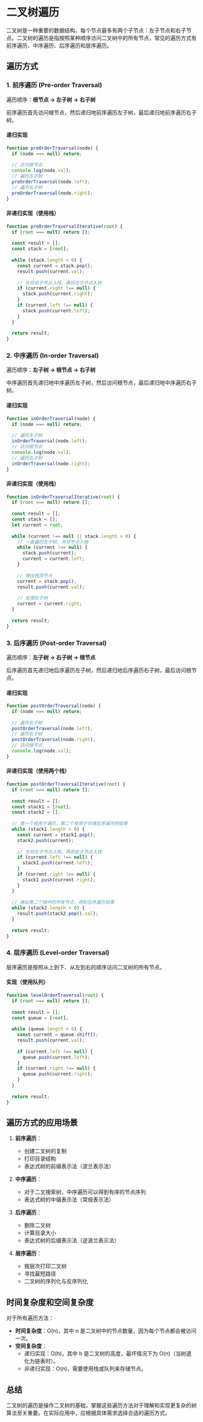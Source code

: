 # 二叉树遍历

二叉树是一种重要的数据结构，每个节点最多有两个子节点：左子节点和右子节点。二叉树的遍历是指按照某种顺序访问二叉树中的所有节点，常见的遍历方式有前序遍历、中序遍历、后序遍历和层序遍历。

## 遍历方式

### 1. 前序遍历 (Pre-order Traversal)

遍历顺序：**根节点 -> 左子树 -> 右子树**

前序遍历首先访问根节点，然后递归地前序遍历左子树，最后递归地前序遍历右子树。

#### 递归实现

```javascript
function preOrderTraversal(node) {
  if (node === null) return;
  
  // 访问根节点
  console.log(node.val);
  // 遍历左子树
  preOrderTraversal(node.left);
  // 遍历右子树
  preOrderTraversal(node.right);
}
```

#### 非递归实现（使用栈）

```javascript
function preOrderTraversalIterative(root) {
  if (root === null) return [];
  
  const result = [];
  const stack = [root];
  
  while (stack.length > 0) {
    const current = stack.pop();
    result.push(current.val);
    
    // 先将右子节点入栈，再将左子节点入栈
    if (current.right !== null) {
      stack.push(current.right);
    }
    if (current.left !== null) {
      stack.push(current.left);
    }
  }
  
  return result;
}
```

### 2. 中序遍历 (In-order Traversal)

遍历顺序：**左子树 -> 根节点 -> 右子树**

中序遍历首先递归地中序遍历左子树，然后访问根节点，最后递归地中序遍历右子树。

#### 递归实现

```javascript
function inOrderTraversal(node) {
  if (node === null) return;
  
  // 遍历左子树
  inOrderTraversal(node.left);
  // 访问根节点
  console.log(node.val);
  // 遍历右子树
  inOrderTraversal(node.right);
}
```

#### 非递归实现（使用栈）

```javascript
function inOrderTraversalIterative(root) {
  if (root === null) return [];
  
  const result = [];
  const stack = [];
  let current = root;
  
  while (current !== null || stack.length > 0) {
    // 一直遍历左子树，并将节点入栈
    while (current !== null) {
      stack.push(current);
      current = current.left;
    }
    
    // 弹出栈顶节点
    current = stack.pop();
    result.push(current.val);
    
    // 处理右子树
    current = current.right;
  }
  
  return result;
}
```

### 3. 后序遍历 (Post-order Traversal)

遍历顺序：**左子树 -> 右子树 -> 根节点**

后序遍历首先递归地后序遍历左子树，然后递归地后序遍历右子树，最后访问根节点。

#### 递归实现

```javascript
function postOrderTraversal(node) {
  if (node === null) return;
  
  // 遍历左子树
  postOrderTraversal(node.left);
  // 遍历右子树
  postOrderTraversal(node.right);
  // 访问根节点
  console.log(node.val);
}
```

#### 非递归实现（使用两个栈）

```javascript
function postOrderTraversalIterative(root) {
  if (root === null) return [];
  
  const result = [];
  const stack1 = [root];
  const stack2 = [];
  
  // 第一个栈用于遍历，第二个栈用于存储后序遍历的结果
  while (stack1.length > 0) {
    const current = stack1.pop();
    stack2.push(current);
    
    // 先将左子节点入栈，再将右子节点入栈
    if (current.left !== null) {
      stack1.push(current.left);
    }
    if (current.right !== null) {
      stack1.push(current.right);
    }
  }
  
  // 弹出第二个栈中的所有节点，得到后序遍历结果
  while (stack2.length > 0) {
    result.push(stack2.pop().val);
  }
  
  return result;
}
```

### 4. 层序遍历 (Level-order Traversal)

层序遍历是按照从上到下、从左到右的顺序访问二叉树的所有节点。

#### 实现（使用队列）

```javascript
function levelOrderTraversal(root) {
  if (root === null) return [];
  
  const result = [];
  const queue = [root];
  
  while (queue.length > 0) {
    const current = queue.shift();
    result.push(current.val);
    
    if (current.left !== null) {
      queue.push(current.left);
    }
    if (current.right !== null) {
      queue.push(current.right);
    }
  }
  
  return result;
}
```

## 遍历方式的应用场景

1. **前序遍历**：
   - 创建二叉树的复制
   - 打印目录结构
   - 表达式树的前缀表示法（波兰表示法）

2. **中序遍历**：
   - 对于二叉搜索树，中序遍历可以得到有序的节点序列
   - 表达式树的中缀表示法（常规表示法）

3. **后序遍历**：
   - 删除二叉树
   - 计算目录大小
   - 表达式树的后缀表示法（逆波兰表示法）

4. **层序遍历**：
   - 按层次打印二叉树
   - 寻找最短路径
   - 二叉树的序列化与反序列化

## 时间复杂度和空间复杂度

对于所有遍历方法：
- **时间复杂度**：O(n)，其中 n 是二叉树中的节点数量，因为每个节点都会被访问一次。
- **空间复杂度**：
  - 递归实现：O(h)，其中 h 是二叉树的高度，最坏情况下为 O(n)（当树退化为链表时）。
  - 非递归实现：O(n)，需要使用栈或队列来存储节点。

## 总结

二叉树的遍历是操作二叉树的基础，掌握这些遍历方法对于理解和实现更复杂的树算法至关重要。在实际应用中，应根据具体需求选择合适的遍历方式。